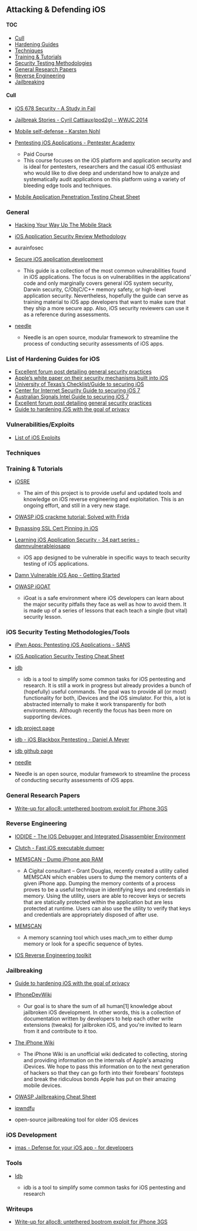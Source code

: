 ## Attacking & Defending iOS

#### TOC

* [Cull](#cull)
* [Hardening Guides](#harden)
* [Techniques](#tech)
* [Training & Tutorials](#train)
* [Security Testing Methodologies](#test)
* [General Research Papers](#research)
* [Reverse Engineering](#re)
* [Jailbreaking](#jail)

#### Cull

* [iOS 678 Security - A Study in Fail](https://www.syscan.org/index.php/download/get/bec31d45168aa331fc01f84451e11186/SyScan15%20Stefan%20Esser%20-%20iOS%20678%20Security%20-%20A%20Study%20in%20Fail.pdf)
* [Jailbreak Stories - Cyril Cattiaux(pod2g) - WWJC 2014](https://www.youtube.com/watch?v=OBFLTb-AY38)
* [Mobile self-defense - Karsten Nohl](https://www.youtube.com/watch?v=GeCkO0fWWqc)
* [Pentesting iOS Applications - Pentester Academy](http://www.pentesteracademy.com/course?id=2)

  * Paid Course
  * This course focuses on the iOS platform and application security and is
    ideal for pentesters, researchers and the casual iOS enthusiast who would
    like to dive deep and understand how to analyze and systematically audit
    applications on this platform using a variety of bleeding edge tools and
    techniques.

* [Mobile Application Penetration Testing Cheat Sheet](https://github.com/tanprathan/MobileApp-Pentest-Cheatsheet)

### General

* [Hacking Your Way Up The Mobile Stack](http://vimeo.com/51270090)

* [iOS Application Security Review Methodology](http://research.aurainfosec.io/ios-application-security-review-methodology/#snapshot)

* aurainfosec

* [Secure iOS application development](https://github.com/felixgr/secure-ios-app-dev)

  * This guide is a collection of the most common vulnerabilities found in iOS
    applications. The focus is on vulnerabilities in the applications’ code and
    only marginally covers general iOS system security, Darwin security,
    C/ObjC/C++ memory safety, or high-level application security. Nevertheless,
    hopefully the guide can serve as training material to iOS app developers
    that want to make sure that they ship a more secure app. Also, iOS security
    reviewers can use it as a reference during assessments.

* [needle](https://github.com/mwrlabs/needle)

  * Needle is an open source, modular framework to streamline the process of
    conducting security assessments of iOS apps.

### List of Hardening Guides for iOS

* [Excellent forum post detailing general security practices](https://forum.raymond.cc/threads/hardening-apple-ios-iphone-ipad-ipod.37451/)
* [Apple’s white paper on their security mechanisms built into iOS](https://images.apple.com/ipad/business/docs/iOS_Security_Feb14.pdf)
* [University of Texas’s Checklist/Guide to securing iOS](https://wikis.utexas.edu/display/ISO/Apple+iOS+Hardening+Checklist)
* [Center for Internet Security Guide to securing iOS 7](https://benchmarks.cisecurity.org/tools2/iphone/CIS_Apple_iOS_7_Benchmark_v1.1.0.pdf)
* [Australian Signals Intel Guide to securing iOS 7](http://www.asd.gov.au/publications/iOS7_Hardening_Guide.pdf)
* [Excellent forum post detailing general security practices](https://forum.raymond.cc/threads/hardening-apple-ios-iphone-ipad-ipod.37451/)
* [Guide to hardening iOS with the goal of privacy](http://cydia.radare.org/sec/)

### Vulnerabilities/Exploits

* [List of iOS Exploits](http://theiphonewiki.com/wiki/Category:Exploits)

### Techniques

### Training & Tutorials

* [iOSRE](https://github.com/kpwn/iOSRE)

  * The aim of this project is to provide useful and updated tools and knowledge
    on iOS reverse engineering and exploitation. This is an ongoing effort, and
    still in a very new stage.

* [OWASP iOS crackme tutorial: Solved with Frida](https://www.nowsecure.com/blog/2017/04/27/owasp-ios-crackme-tutorial-frida/)

* [Bypassing SSL Cert Pinning in iOS](http://chargen.matasano.com/chargen/2015/1/6/bypassing-openssl-certificate-pinning-in-ios-apps.html)
* [Learning iOS Application Security - 34 part series - damnvulnerableiosapp](http://damnvulnerableiosapp.com/#learn)

  * iOS app designed to be vulnerable in specific ways to teach security testing
    of iOS applications.

* [Damn Vulnerable iOS App - Getting Started](http://damnvulnerableiosapp.com/2013/12/get-started/)

* [OWASP iGOAT](https://www.owasp.org/index.php/OWASP_iGoat_Project)

  * iGoat is a safe environment where iOS developers can learn about the major
    security pitfalls they face as well as how to avoid them. It is made up of a
    series of lessons that each teach a single (but vital) security lesson.

### iOS Security Testing Methodologies/Tools

* [iPwn Apps: Pentesting iOS Applications - SANS](https://www.sans.org/reading-room/whitepapers/testing/ipwn-apps-pentesting-ios-applications-34577)

* [iOS Application Security Testing Cheat Sheet](https://www.owasp.org/index.php/IOS_Application_Security_Testing_Cheat_Sheet)

* [idb](https://github.com/dmayer/idb)

  * idb is a tool to simplify some common tasks for iOS pentesting and research.
    It is still a work in progress but already provides a bunch of (hopefully)
    useful commands. The goal was to provide all (or most) functionality for
    both, iDevices and the iOS simulator. For this, a lot is abstracted
    internally to make it work transparently for both environments. Although
    recently the focus has been more on supporting devices.

* [idb project page](http://cysec.org/blog/2014/01/23/idb-ios-research-slash-pentesting-tool/)

* [idb - iOS Blackbox Pentesting - Daniel A Meyer](http://matasano.com/research/Introducing_idb_-_Simplified_Blackbox_iOS_App_Pentesting.pdf)

* [idb github page](https://github.com/dmayer/idb)

* [needle](https://github.com/mwrlabs/needle)

* Needle is an open source, modular framework to streamline the process of
  conducting security assessments of iOS apps.

### General Research Papers

* [Write-up for alloc8: untethered bootrom exploit for iPhone 3GS](https://github.com/axi0mX/alloc8)

### Reverse Engineering

* [IODIDE - The IOS Debugger and Integrated Disassembler Environment](https://github.com/nccgroup/IODIDE)
* [Clutch - Fast iOS executable dumper](https://github.com/KJCracks/Clutch)
* [MEMSCAN - Dump iPhone app RAM](http://www.cigital.com/justice-league-blog/2015/02/18/memscan-defined/)

  * A Cigital consultant – Grant Douglas, recently created a utility called
    MEMSCAN which enables users to dump the memory contents of a given iPhone
    app. Dumping the memory contents of a process proves to be a useful
    technique in identifying keys and credentials in memory. Using the utility,
    users are able to recover keys or secrets that are statically protected
    within the application but are less protected at runtime. Users can also use
    the utility to verify that keys and credentials are appropriately disposed
    of after use.

* [MEMSCAN](https://github.com/hexploitable/MEMSCAN)

  * A memory scanning tool which uses mach_vm to either dump memory or look for
    a specific sequence of bytes.

* [IOS Reverse Engineering toolkit](https://github.com/S3Jensen/iRET)

### Jailbreaking

* [Guide to hardening iOS with the goal of privacy](http://cydia.radare.org/sec/)

* [IPhoneDevWiki](http://iphonedevwiki.net/index.php/Main_Page)

  * Our goal is to share the sum of all human[1] knowledge about jailbroken iOS
    development. In other words, this is a collection of documentation written
    by developers to help each other write extensions (tweaks) for jailbroken
    iOS, and you're invited to learn from it and contribute to it too.

* [The iPhone Wiki](http://theiphonewiki.com/wiki/Main_Page)

  * The iPhone Wiki is an unofficial wiki dedicated to collecting, storing and
    providing information on the internals of Apple's amazing iDevices. We hope
    to pass this information on to the next generation of hackers so that they
    can go forth into their forebears' footsteps and break the ridiculous bonds
    Apple has put on their amazing mobile devices.

* [OWASP Jailbreaking Cheat Sheet](https://www.owasp.org/index.php/Mobile_Jailbreaking_Cheat_Sheet)

* [ipwndfu](https://github.com/axi0mX/ipwndfu)

* open-source jailbreaking tool for older iOS devices

### iOS Development

* [imas - Defense for your iOS app - for developers](https://project-imas.github.io/)

### Tools

* [Idb](https://github.com/dmayer/idb)

  * idb is a tool to simplify some common tasks for iOS pentesting and research

### Writeups

* [Write-up for alloc8: untethered bootrom exploit for iPhone 3GS](https://github.com/axi0mX/alloc8)
